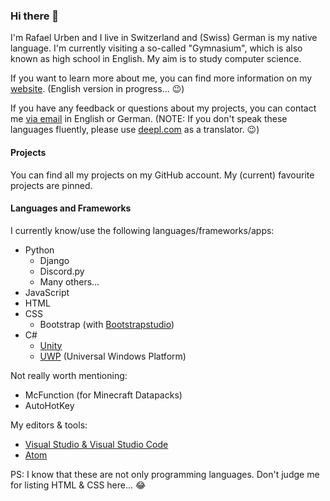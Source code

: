 ### Hi there 👋

I'm Rafael Urben and I live in Switzerland and (Swiss) German is my native language. I'm currently visiting a so-called "Gymnasium", which is also known as high school in English. 
My aim is to study computer science.

If you want to learn more about me, you can find more information on my [website](https://rafaelurben.ch). (English version in progress... 😉)

If you have any feedback or questions about my projects, you can contact me [via email](mailto:dev@rafaelurben.ch) in English or German. (NOTE: If you don't speak these languages fluently, please use [deepl.com](https://deepl.com) as a translator. 😉)

#### Projects

You can find all my projects on my GitHub account. My (current) favourite projects are pinned.

#### Languages and Frameworks

I currently know/use the following languages/frameworks/apps:

- Python
  - Django
  - Discord.py
  - Many others...
- JavaScript
- HTML
- CSS
  - Bootstrap (with [Bootstrapstudio](https://bootstrapstudio.io))
- C# 
  - [Unity](https://unity.com)
  - [UWP](https://visualstudio.microsoft.com/vs/features/universal-windows-platform/) (Universal Windows Platform)

Not really worth mentioning:

- McFunction (for Minecraft Datapacks)
- AutoHotKey

My editors & tools:

- [Visual Studio & Visual Studio Code](https://visualstudio.microsoft.com/)
- [Atom](https://atom.io)
  

PS: I know that these are not only programming languages. Don't judge me for listing HTML & CSS here... 😂
